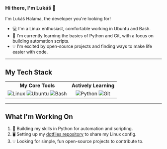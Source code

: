 ### Hi there, I'm Lukáš 👋

I'm Lukáš Halama, the developer you're looking for!

* 💻 I'm a Linux enthusiast, comfortable working in Ubuntu and Bash.
* 🌱 I'm currently learning the basics of Python and Git, with a focus on building automation scripts.
* 💡 I'm excited by open-source projects and finding ways to make life easier with code.
 
---
 
## My Tech Stack

<table>
  <tr>
    <td align="center"><strong>My Core Tools</strong></td>
    <td align="center"><strong>Actively Learning</strong></td>
  </tr>
  <tr>
    <td align="center">
      <img src="https://img.shields.io/badge/Linux-FCC624?style=for-the-badge&logo=linux&logoColor=black" alt="Linux">
      <img src="https://img.shields.io/badge/Ubuntu-E95420?style=for-the-badge&logo=ubuntu&logoColor=white" alt="Ubuntu">
      <img src="https://img.shields.io/badge/Bash-4EAA25?style=for-the-badge&logo=gnubash&logoColor=white" alt="Bash">
    </td>
    <td align="center">
      <img src="https://img.shields.io/badge/Python-3776AB?style=for-the-badge&logo=python&logoColor=white" alt="Python">
      <img src="https://img.shields.io/badge/Git-F05032?style=for-the-badge&logo=git&logoColor=white" alt="Git">
    </td>
  </tr>
</table>
 
---

## What I'm Working On

1.  🐍 Building my skills in Python for automation and scripting.
2.  🖥️ Setting up my [dotfiles repository](https://github.com/lukas-halama/dotfiles) to share my Linux config.
3.  💡 Looking for simple, fun open-source projects to contribute to.
